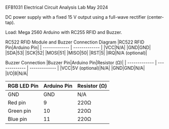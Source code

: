 EFB1031 Electrical Circuit Analysis Lab May 2024

DC power supply with a fixed 15 V output using a full-wave rectifier (center-tap).

Load: Mega 2560 Arduino with RC255 RFID and Buzzer.


RC522 RFID Module and Buzzer Connection Diagram
|RC522 RFID Pin|Arduino Pin| 
| ------------- | ------------- |
|VCC|N/A|
|GND|GND|
|SDA|53|
|SCK|52|
|MOSI|51|
|MISO|50|
|RST|5|
|IRQ|N/A (optional)|

Buzzer Connection
|Buzzer Pin|Arduino Pin|Resistor (Ω)|
| ------------- | ------------- | ------------- |
|VCC|5V (optional)|N/A|
|GND|GND|N/A|
|I/O|8|N/A|

|RGB LED Pin|Arduino Pin|Resistor (Ω)|
| ------------- | ------------- | ------------- |
|GND|GND|N/A|
|Red pin|9|220Ω|
|Green pin|10|220Ω|
|Blue pin|11|220Ω|
